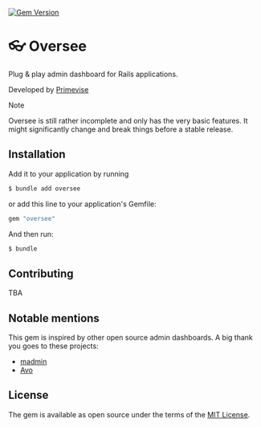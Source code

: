 [![Gem Version](https://badge.fury.io/rb/oversee.svg)](https://badge.fury.io/rb/oversee)

# 👓 Oversee
Plug & play admin dashboard for Rails applications.

Developed by [Primevise](https://primevise.com)

> [!NOTE]  
> Oversee is still rather incomplete and only has the very basic features. It might significantly change and break things before a stable release.

## Installation
Add it to your application by running

```bash
$ bundle add oversee
```


or add this line to your application's Gemfile:

```ruby
gem "oversee"
```

And then run:
```bash
$ bundle
```

## Contributing
TBA

## Notable mentions
This gem is inspired by other open source admin dashboards. A big thank you goes to these projects:

- [madmin](https://github.com/excid3/madmin)
- [Avo](https://github.com/avo-hq/avo)

## License
The gem is available as open source under the terms of the [MIT License](https://opensource.org/licenses/MIT).
